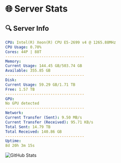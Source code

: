 # 🌐 Server Stats
## 🔍 Server Info
```yaml
CPU: Intel(R) Xeon(R) CPU E5-2699 v4 @ 1265.88MHz
CPU Usage: 0.70%
Cores: 44P | 88T
-----------------------------------
Memory:
Current Usage: 144.45 GB/503.74 GB
Available: 355.85 GB
-----------------------------------
Disk:
Current Usage: 59.29 GB/1.71 TB
Free: 1.57 TB
-----------------------------------
GPU:
No GPU detected
-----------------------------------
Network:
Current Transfer (Sent): 9.50 MB/s
Current Transfer (Received): 95.71 KB/s
Total Sent: 14.79 TB
Total Received: 140.86 GB
-----------------------------------
Uptime:
8d 20h 3m 15s
```
![GitHub Stats](https://img.shields.io/badge/Updated-2025-03-16_17:26:04-blue)